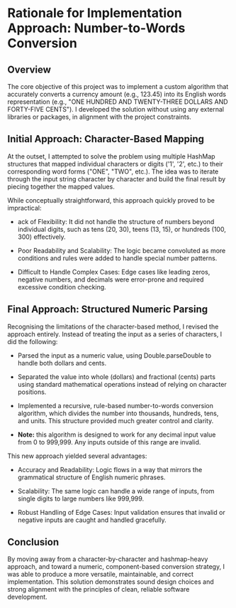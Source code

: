 # Rationale for Implementation Approach: Number-to-Words Conversion

## Overview
The core objective of this project was to implement a custom algorithm that accurately converts a currency amount (e.g., 123.45) into its English words representation (e.g., "ONE HUNDRED AND TWENTY-THREE DOLLARS AND FORTY-FIVE CENTS"). I developed the solution without using any external libraries or packages, in alignment with the project constraints.

## Initial Approach: Character-Based Mapping
At the outset, I attempted to solve the problem using multiple HashMap structures that mapped individual characters or digits ('1', '2', etc.) to their corresponding word forms ("ONE", "TWO", etc.). The idea was to iterate through the input string character by character and build the final result by piecing together the mapped values.

While conceptually straightforward, this approach quickly proved to be impractical:

* ack of Flexibility: It did not handle the structure of numbers beyond individual digits, such as tens (20, 30), teens (13, 15), or hundreds (100, 300) effectively.

* Poor Readability and Scalability: The logic became convoluted as more conditions and rules were added to handle special number patterns.

* Difficult to Handle Complex Cases: Edge cases like leading zeros, negative numbers, and decimals were error-prone and required excessive condition checking.

## Final Approach: Structured Numeric Parsing
Recognising the limitations of the character-based method, I revised the approach entirely. Instead of treating the input as a series of characters, I did the following:

* Parsed the input as a numeric value, using Double.parseDouble to handle both dollars and cents.

* Separated the value into whole (dollars) and fractional (cents) parts using standard mathematical operations instead of relying on character positions.

* Implemented a recursive, rule-based number-to-words conversion algorithm, which divides the number into thousands, hundreds, tens, and units. This structure provided much greater control and clarity.

* **Note:** this algorithm is designed to work for any decimal input value from 0 to 999,999. Any inputs outside of this range are invalid.

This new approach yielded several advantages:

* Accuracy and Readability: Logic flows in a way that mirrors the grammatical structure of English numeric phrases.

* Scalability: The same logic can handle a wide range of inputs, from single digits to large numbers like 999,999.

* Robust Handling of Edge Cases: Input validation ensures that invalid or negative inputs are caught and handled gracefully.

## Conclusion
By moving away from a character-by-character and hashmap-heavy approach, and toward a numeric, component-based conversion strategy, I was able to produce a more versatile, maintainable, and correct implementation. This solution demonstrates sound design choices and strong alignment with the principles of clean, reliable software development.
